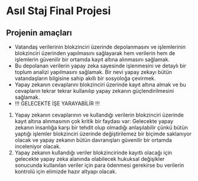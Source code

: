 # Asıl Staj Final Projesi

## Projenin amaçları
- Vatandaş verilerinin blokzinciri üzerinde depolanmasını ve işlemlerinin blokzinciri üzerinden yapılmasını sağlayarak hem verilerin hem de işlemlerin güvenilir bir ortamda kayıt altına alınmasını sağlamak.
- Bu depolanan verilerin yapay zeka sayesinde işlenmesini ve detaylı bir toplum analizi yapılmasını sağlamak. Bir nevi yapay zekayı bütün vatandaşların bilgisine sahip akıllı bir sosyoloğa çevirmek.
- Yapay zekanın cevaplarını blokzinciri üzerinde kayıt altına almak ve bu cevapların tekrar tekrar kullanılıp yapay zekanın güçlendirilmesini sağlamak.
- !!! GELECEKTE İŞE YARAYABİLİR !!!
1. Yapay zekanın cevaplarının ve kullandığı verilerin blokzinciri üzerinde kayıt altına alınmasının çok kritik bir faydası var: Gelecekte yapay zekanın insanlığa karşı bir tehdit olup olmadığı anlaşılabilir çünkü bütün yaptığı işlemler blokzinciri üzerinde değiştirilemez bir biçimde saklanıyor olacak ve yapay zekanın bütün davranışları güvenilir bir ortamda inceleniyor olacak.
2. Yapay zekanın kullandığı veriler blokzincirinde kayıtlı olacağı için gelecekte yapay zeka alanında olabilecek hukuksal değişikler sonucunda kullanılan veriler için para ödenmesi gerekirse bu verilerin kontrolü için elimizde hazır altyapı olacak.
  
